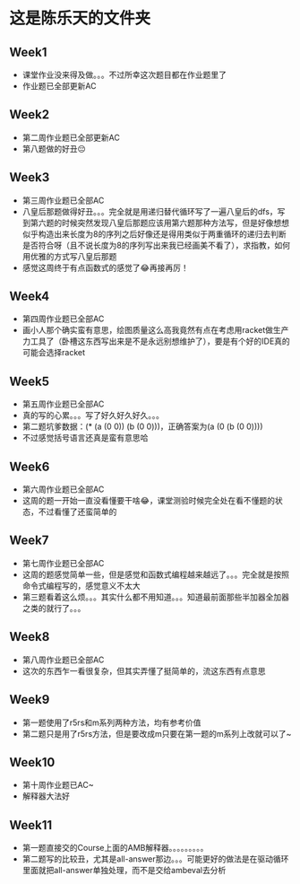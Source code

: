 # 这是陈乐天的文件夹
## Week1
- 课堂作业没来得及做。。。不过所幸这次题目都在作业题里了
- 作业题已全部更新AC

## Week2
- 第二周作业题已全部更新AC
- 第八题做的好丑😔

## Week3
- 第三周作业题已全部AC
- 八皇后那题做得好丑。。。完全就是用递归替代循环写了一遍八皇后的dfs，写到第六题的时候突然发现八皇后那题应该用第六题那种方法写，但是好像想想似乎构造出来长度为8的序列之后好像还是得用类似于两重循环的递归去判断是否符合呀（且不说长度为8的序列写出来我已经画美不看了），求指教，如何用优雅的方式写八皇后那题
- 感觉这周终于有点函数式的感觉了😂再接再厉！

## Week4
- 第四周作业题已全部AC
- 画小人那个确实蛮有意思，绘图质量这么高我竟然有点在考虑用racket做生产力工具了（卧槽这东西写出来是不是永远别想维护了），要是有个好的IDE真的可能会选择racket

## Week5
- 第五周作业题已全部AC
- 真的写的心累。。。写了好久好久好久。。。
- 第二题坑爹数据：(* (a (0 0)) (b (0 0)))，正确答案为(a (0 (b (0 0))))
- 不过感觉括号语言还真是蛮有意思哈

## Week6
- 第六周作业题已全部AC
- 这周的题一开始一直没看懂要干啥😂，课堂测验时候完全处在看不懂题的状态，不过看懂了还蛮简单的

## Week7
- 第七周作业题已全部AC
- 这周的题感觉简单一些，但是感觉和函数式编程越来越远了。。。完全就是按照命令式编程写的，感觉意义不太大
- 第三题看着这么烦。。。其实什么都不用知道。。。知道最前面那些半加器全加器之类的就行了。。。

## Week8
- 第八周作业题已全部AC
- 这次的东西乍一看很复杂，但其实弄懂了挺简单的，流这东西有点意思

## Week9
- 第一题使用了r5rs和m系列两种方法，均有参考价值
- 第二题只是用了r5rs方法，但是要改成m只要在第一题的m系列上改就可以了~

## Week10
- 第十周作业题已AC~
- 解释器大法好

## Week11
- 第一题直接交的Course上面的AMB解释器。。。。。。。。。
- 第二题写的比较丑，尤其是all-answer那边。。。可能更好的做法是在驱动循环里面就把all-answer单独处理，而不是交给ambeval去分析



